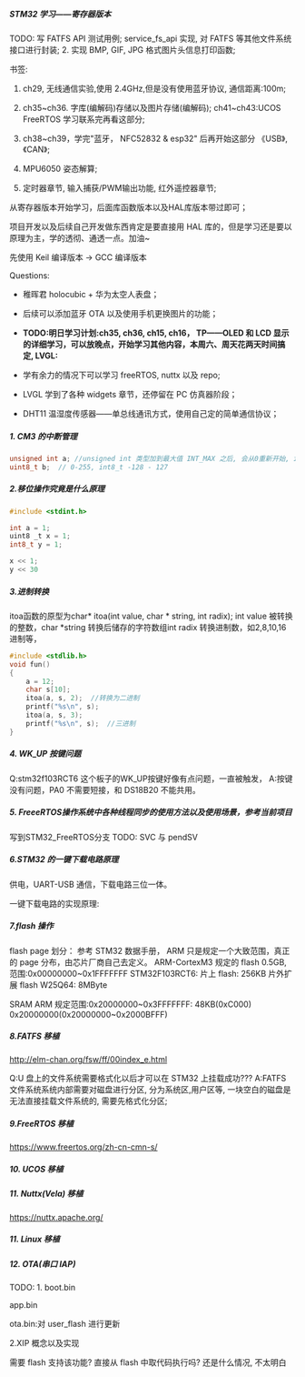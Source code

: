 ##### STM32 学习——寄存器版本

TODO:
 写 FATFS API 测试用例;
 service_fs_api 实现, 对 FATFS 等其他文件系统接口进行封装;
2. 实现 BMP, GIF, JPG 格式图片头信息打印函数;


书签:
1. ch29, 无线通信实验,使用 2.4GHz,但是没有使用蓝牙协议, 通信距离:100m;
2. ch35~ch36. 字库(编解码)存储以及图片存储(编解码);
 ch41~ch43:UCOS FreeRTOS 学习联系完再看这部分;
1. ch38~ch39，学完"蓝牙， NFC52832 & esp32" 后再开始这部分 《USB》, 《CAN》;


5. MPU6050 姿态解算;
6. 定时器章节, 输入捕获/PWM输出功能, 红外遥控器章节;



从寄存器版本开始学习，后面库函数版本以及HAL库版本带过即可；

项目开发以及后续自己开发做东西肯定是要直接用 HAL 库的，但是学习还是要以原理为主，学的透彻、通透一点。加油~

先使用 Keil 编译版本 -> GCC 编译版本


Questions:
- 稚晖君 holocubic  + 华为太空人表盘；
- 后续可以添加蓝牙 OTA 以及使用手机更换图片的功能；



- **TODO:明日学习计划:ch35, ch36, ch15, ch16， TP——OLED 和 LCD 显示的详细学习，可以放晚点，开始学习其他内容，本周六、周天花两天时间搞定, LVGL:**
- 学有余力的情况下可以学习 freeRTOS, nuttx 以及 repo;
- LVGL 学到了各种 widgets 章节，还停留在 PC 仿真器阶段；
- DHT11 温湿度传感器——单总线通讯方式，使用自己定的简单通信协议；




##### 1. CM3 的中断管理

```C
unsigned int a;	//unsigned int 类型加到最大值 INT_MAX 之后, 会从0重新开始, int 就没有这种特性
uint8_t b;	// 0-255, int8_t -128 - 127
```



##### 2.移位操作究竟是什么原理

```C
#include <stdint.h>

int a = 1;
uint8 _t x = 1;
int8_t y = 1;

x << 1;
y << 30
```



##### 3.进制转换

itoa函数的原型为char* itoa(int value, char * string, int radix); int value 被转换的整数，char *string 转换后储存的字符数组int radix 转换进制数，如2,8,10,16 进制等，

```C
#include <stdlib.h>
void fun()
{
  	a = 12;
	char s[10];
  	itoa(a, s, 2);	//转换为二进制
  	printf("%s\n", s);
  	itoa(a, s, 3);
  	printf("%s\n", s);	//三进制
}
```



##### 4. WK_UP 按键问题
Q:stm32f103RCT6 这个板子的WK_UP按键好像有点问题，一直被触发，
A:按键没有问题，PA0 不需要短接，和 DS18B20 不能共用。



##### 5. FreeeRTOS操作系统中各种线程同步的使用方法以及使用场景，参考当前项目

写到STM32_FreeRTOS分支
TODO:
SVC 与 pendSV


##### 6.STM32 的一键下载电路原理

供电，UART-USB 通信，下载电路三位一体。

一键下载电路的实现原理:



##### 7.flash 操作

flash page 划分：
参考 STM32 数据手册， ARM 只是规定一个大致范围，真正的 page 分布，由芯片厂商自己去定义。
ARM-CortexM3 规定的 flash 0.5GB, 范围:0x00000000~0x1FFFFFFF
STM32F103RCT6:
片上 flash:
256KB
片外扩展 flash W25Q64:
8MByte

SRAM ARM 规定范围:0x20000000~0x3FFFFFFF:
48KB(0xC000)
0x20000000(0x20000000~0x2000BFFF)

##### 8.FATFS 移植

http://elm-chan.org/fsw/ff/00index_e.html

Q:U 盘上的文件系统需要格式化以后才可以在 STM32 上挂载成功???
A:FATFS 文件系统系统内部需要对磁盘进行分区, 分为系统区,用户区等, 一块空白的磁盘是无法直接挂载文件系统的, 需要先格式化分区;


##### 9.FreeRTOS 移植

https://www.freertos.org/zh-cn-cmn-s/



##### 10. UCOS 移植



##### 11. Nuttx(Vela) 移植

https://nuttx.apache.org/

##### 11. Linux 移植


##### 12. OTA(串口 IAP)

TODO:
1. 
boot.bin

app.bin

ota.bin:对 user_flash 进行更新

2.XIP 概念以及实现

需要 flash 支持该功能? 直接从 flash 中取代码执行吗? 还是什么情况, 不太明白




